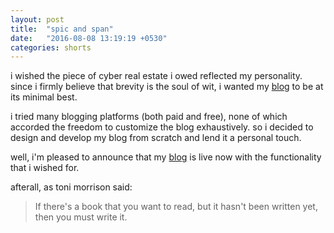 ```yaml
---
layout: post
title:  "spic and span"
date:   "2016-08-08 13:19:19 +0530"
categories: shorts
---
```

i wished the piece of cyber real estate i owed reflected my personality. since i firmly believe that brevity is the soul of wit, i wanted my [blog](http://blog.ratan.me) to be at its minimal best.

i tried many blogging platforms (both paid and free), none of which accorded the freedom to customize the blog exhaustively. so i decided to design and develop my blog from scratch and lend it a personal touch.

well, i'm pleased to announce that my [blog](http://blog.ratan.me) is live now with the functionality that i wished for.

afterall, as toni morrison said:

> If there's a book that you want to read, but it hasn't been written yet, then you must write it.
